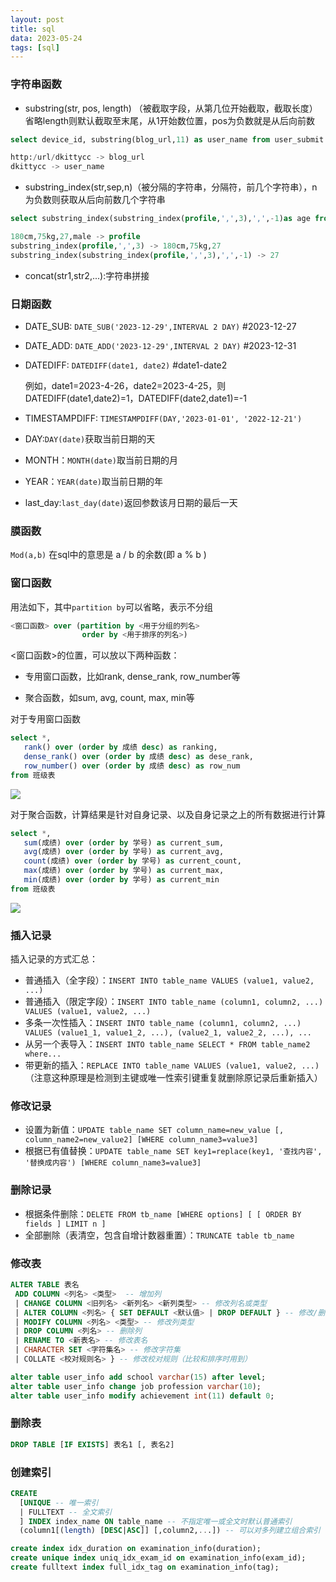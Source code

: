 ```yaml
---
layout: post
title: sql
data: 2023-05-24
tags: [sql]
---
```


### 字符串函数

- substring(str, pos, length) （被截取字段，从第几位开始截取，截取长度）省略length则默认截取至末尾，从1开始数位置，pos为负数就是从后向前数

```sql
select device_id, substring(blog_url,11) as user_name from user_submit

http:/url/dkittycc -> blog_url
dkittycc -> user_name
```

- substring_index(str,sep,n)（被分隔的字符串，分隔符，前几个字符串），n为负数则获取从后向前数几个字符串

```sql
select substring_index(substring_index(profile,',',3),',',-1)as age from user_submit group by age

180cm,75kg,27,male -> profile
substring_index(profile,',',3) -> 180cm,75kg,27
substring_index(substring_index(profile,',',3),',',-1) -> 27
```

- concat(str1,str2,...):字符串拼接


### 日期函数

- DATE_SUB: `DATE_SUB('2023-12-29',INTERVAL 2 DAY)` #2023-12-27
  
- DATE_ADD:  `DATE_ADD('2023-12-29',INTERVAL 2 DAY)` #2023-12-31

- DATEDIFF: `DATEDIFF(date1, date2)` #date1-date2

  例如，date1=2023-4-26，date2=2023-4-25，则DATEDIFF(date1,date2)=1，DATEDIFF(date2,date1)=-1

- TIMESTAMPDIFF: `TIMESTAMPDIFF(DAY,'2023-01-01', '2022-12-21')`

- DAY:`DAY(date)`获取当前日期的天

- MONTH：`MONTH(date)`取当前日期的月

- YEAR：`YEAR(date)`取当前日期的年

- last_day:`last_day(date)`返回参数该月日期的最后一天

### 膜函数

`Mod(a,b)` 在sql中的意思是 a / b 的余数(即 a % b )

### 窗口函数

用法如下，其中`partition by`可以省略，表示不分组

```sql
<窗口函数> over (partition by <用于分组的列名>
                order by <用于排序的列名>)
```

<窗口函数>的位置，可以放以下两种函数：

- 专用窗口函数，比如rank, dense_rank, row_number等

- 聚合函数，如sum, avg, count, max, min等


对于专用窗口函数

```sql
select *,
   rank() over (order by 成绩 desc) as ranking,
   dense_rank() over (order by 成绩 desc) as dese_rank,
   row_number() over (order by 成绩 desc) as row_num
from 班级表
```

![](https://pic2.zhimg.com/v2-ad1d86f5a5b9f0ef684907b20b341099_b.webp?consumer=ZHI_MENG)

对于聚合函数，计算结果是针对自身记录、以及自身记录之上的所有数据进行计算

```sql
select *,
   sum(成绩) over (order by 学号) as current_sum,
   avg(成绩) over (order by 学号) as current_avg,
   count(成绩) over (order by 学号) as current_count,
   max(成绩) over (order by 学号) as current_max,
   min(成绩) over (order by 学号) as current_min
from 班级表
```

![](https://pic2.zhimg.com/v2-c48f0218306f65049fcf9f98c184226d_b.webp?consumer=ZHI_MENG)

### 插入记录

插入记录的方式汇总：

- 普通插入（全字段）：`INSERT INTO table_name VALUES (value1, value2, ...)`
- 普通插入（限定字段）：`INSERT INTO table_name (column1, column2, ...) VALUES (value1, value2, ...)`
- 多条一次性插入：`INSERT INTO table_name (column1, column2, ...) VALUES (value1_1, value1_2, ...), (value2_1, value2_2, ...), ...`
- 从另一个表导入：`INSERT INTO table_name SELECT * FROM table_name2  where...`
- 带更新的插入：`REPLACE INTO table_name VALUES (value1, value2, ...)` （注意这种原理是检测到主键或唯一性索引键重复就删除原记录后重新插入）

### 修改记录

- 设置为新值：`UPDATE table_name SET column_name=new_value [, column_name2=new_value2] [WHERE column_name3=value3]`
- 根据已有值替换：`UPDATE table_name SET key1=replace(key1, '查找内容', '替换成内容') [WHERE column_name3=value3]`

### 删除记录

- 根据条件删除：`DELETE FROM tb_name [WHERE options] [ [ ORDER BY fields ] LIMIT n ]`
- 全部删除（表清空，包含自增计数器重置）：`TRUNCATE table tb_name`

### 修改表

```sql
ALTER TABLE 表名
 ADD COLUMN <列名> <类型>  -- 增加列
 | CHANGE COLUMN <旧列名> <新列名> <新列类型> -- 修改列名或类型
 | ALTER COLUMN <列名> { SET DEFAULT <默认值> | DROP DEFAULT } -- 修改/删除 列的默认值
 | MODIFY COLUMN <列名> <类型> -- 修改列类型
 | DROP COLUMN <列名> -- 删除列
 | RENAME TO <新表名> -- 修改表名
 | CHARACTER SET <字符集名> -- 修改字符集
 | COLLATE <校对规则名> } -- 修改校对规则（比较和排序时用到）
```

```sql
alter table user_info add school varchar(15) after level;
alter table user_info change job profession varchar(10);
alter table user_info modify achievement int(11) default 0;
```

### 删除表

```sql
DROP TABLE [IF EXISTS] 表名1 [, 表名2]
```

### 创建索引

```sql
CREATE 
  [UNIQUE -- 唯一索引
  | FULLTEXT -- 全文索引
  ] INDEX index_name ON table_name -- 不指定唯一或全文时默认普通索引
  (column1[(length) [DESC|ASC]] [,column2,...]) -- 可以对多列建立组合索引  
```

```sql
create index idx_duration on examination_info(duration);
create unique index uniq_idx_exam_id on examination_info(exam_id);
create fulltext index full_idx_tag on examination_info(tag);
```

